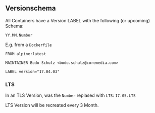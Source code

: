 ## Versionschema

All Containers have a Version LABEL with the following (or upcoming) Schema:

`YY.MM.Number`

E.g. from a `Dockerfile`

    FROM alpine:latest

    MAINTAINER Bodo Schulz <bodo.schulz@coremedia.com>

    LABEL version="17.04.03"

### LTS

In an TLS Version, was the `Number` replased with `LTS`:
`17.05.LTS`

LTS Version will be recreated every 3 Month.

